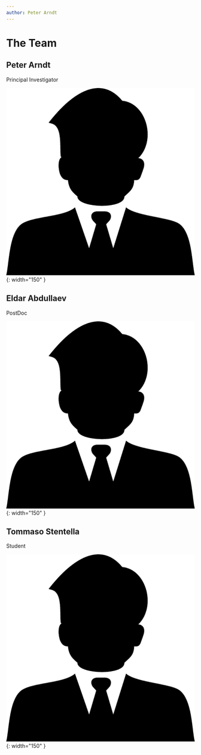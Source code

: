 ```yaml
---
author: Peter Arndt
---
```


# The Team

## Peter Arndt
Principal Investigator

![Peter Arndt](assets/male-employee-icon.png){: width="150" }


## Eldar Abdullaev
PostDoc

![Eldar Abdullaev](assets/male-employee-icon.png){: width="150" }


## Tommaso Stentella
Student

![Tommaso Stentella](assets/male-employee-icon.png){: width="150" }

